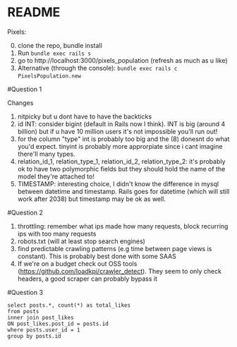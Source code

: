 # README

Pixels:

0) clone the repo, bundle install
1) Run ```bundle exec rails s```
2) go to http://localhost:3000/pixels_population (refresh as much as u like)
3) Alternative (through the console):
```bundle exec rails c```
```PixelsPopulation.new ```

#Question 1

Changes
1) nitpicky but u dont have to have the backticks
2) id INT: consider bigint (default in Rails now I think). INT is big (around 4 billion) but if u have 10 million users it's not impossible you'll run out!
3) for the column "type" int is probably too big and the (8) donesnt do what you'd expect. tinyint is probably more approrpiate since i cant imagine there'll many types.
4) relation_id_1, relation_type_1, relation_id_2, relation_type_2: it's probably ok to have two polymorphic fields but they should hold the name of the model they're attached to!
5) TIMESTAMP: interesting choice, I didn't know the difference in mysql between datetime and timestamp. Rails goes for datetime (which will still work after 2038) but timestamp may be ok as well.


#Question 2

1) throttling: remember what ips made how many requests, block recurring ips with too many requests
2) robots.txt (will at least stop search engines)
3) find predictable crawling patterns (e.g time between page views is constant). This is probably best done with some SAAS
4) If we're on a budget check out OSS tools (https://github.com/loadkpi/crawler_detect). They seem to only check headers, a good scraper can probably bypass it

#Question 3 

```
select posts.*, count(*) as total_likes
from posts
inner join post_likes
ON post_likes.post_id = posts.id
where posts.user_id = 1
group by posts.id
```
